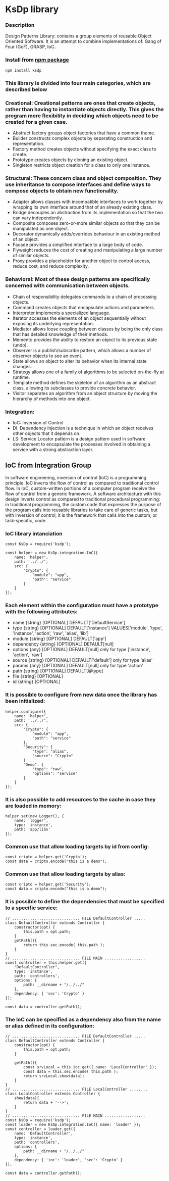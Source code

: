 # KsDp library 

### Description
Design Patterns Library: contains a group elements of reusable Object Oriented Software. It is an attempt to combine implementations of: Gang of Four (GoF), GRASP, IoC. 

### Install from [npm package](https://www.npmjs.com/package/ksdp)
```
npm install ksdp
```

### This library is divided into four main categories, which are described below 

### **Creational:** Creational patterns are ones that create objects, rather than having to instantiate objects directly. This gives the program more flexibility in deciding which objects need to be created for a given case.

* Abstract factory groups object factories that have a common theme.
* Builder constructs complex objects by separating construction and representation.
* Factory method creates objects without specifying the exact class to create.
* Prototype creates objects by cloning an existing object.
* Singleton restricts object creation for a class to only one instance.

### **Structural:** These concern class and object composition. They use inheritance to compose interfaces and define ways to compose objects to obtain new functionality.

* Adapter allows classes with incompatible interfaces to work together by wrapping its own interface around that of an already existing class.
* Bridge decouples an abstraction from its implementation so that the two can vary independently.
* Composite composes zero-or-more similar objects so that they can be manipulated as one object.
* Decorator dynamically adds/overrides behaviour in an existing method of an object.
* Facade provides a simplified interface to a large body of code.
* Flyweight reduces the cost of creating and manipulating a large number of similar objects.
* Proxy provides a placeholder for another object to control access, reduce cost, and reduce complexity.

### **Behavioral:** Most of these design patterns are specifically concerned with communication between objects.

* Chain of responsibility delegates commands to a chain of processing objects.
* Command creates objects that encapsulate actions and parameters.
* Interpreter implements a specialized language.
* Iterator accesses the elements of an object sequentially without exposing its underlying representation.
* Mediator allows loose coupling between classes by being the only class that has detailed knowledge of their methods.
* Memento provides the ability to restore an object to its previous state (undo).
* Observer is a publish/subscribe pattern, which allows a number of observer objects to see an event.
* State allows an object to alter its behavior when its internal state changes.
* Strategy allows one of a family of algorithms to be selected on-the-fly at runtime.
* Template method defines the skeleton of an algorithm as an abstract class, allowing its subclasses to provide concrete behavior.
* Visitor separates an algorithm from an object structure by moving the hierarchy of methods into one object.

### **Integration:** 
* IoC: Inversion of Control
* DI: Dependency Injection is a technique in which an object receives other objects that it depends on.
* LS: Service Locator pattern is a design pattern used in software development to encapsulate the processes involved in obtaining a service with a strong abstraction layer.

## IoC from Integration Group 
In software engineering, inversion of control (IoC) is a programming principle. IoC inverts the flow of control as compared to traditional control flow. In IoC, custom-written portions of a computer program receive the flow of control from a generic framework. A software architecture with this design inverts control as compared to traditional procedural programming: in traditional programming, the custom code that expresses the purpose of the program calls into reusable libraries to take care of generic tasks, but with inversion of control, it is the framework that calls into the custom, or task-specific, code.

### IoC library intanciation
```Js
const KsDp = require('ksdp');

const helper = new KsDp.integration.IoC({ 
    name: 'helper',
    path: '../../', 
    src: {
        "Crypto": {
            "module": "app",
            "path": "service"
        }
    }
});
```

### Each element within the configuration must have a prototype with the following attributes: 
* name {string} [OPTIONAL] DEFAULT['DefaultService']  
* type {string} [OPTIONAL] DEFAULT['instance'] VALUES['module', 'type', 'instance', 'action', 'raw', 'alias', 'lib']
* module {string} [OPTIONAL] DEFAULT['app']  
* dependency {string} [OPTIONAL] DEFAULT[null]  
* options {any} [OPTIONAL] DEFAULT[null] only for type ['instance', 'action', 'raw']    
* source {string} [OPTIONAL] DEFAULT['default'] only for type 'alias'   
* params {any} [OPTIONAL] DEFAULT[null] only for type 'action'  
* path {string} [OPTIONAL] DEFAULT[@type]    
* file {string} [OPTIONAL]    
* id {string} [OPTIONAL]   

### It is possible to configure from new data once the library has been initialized: 
```Js
helper.configure({ 
    name: 'helper',
    path: '../../', 
    src: {
        "Crypto": {
            "module": "app",
            "path": "service"
        },
        "Security": {
            "type": "alias",
            "source": "Crypto"
        }
        "Demo": {
            "type": "raw",
            "options": "service"
        }
    }
});
```

### It is also possible to add resources to the cache in case they are loaded in memory: 
```Js
helper.set(new Logger(), { 
    name: 'logger', 
    type: 'instance', 
    path: 'app/libs' 
});
```

### Common use that allow loading targets by id from config:
```Js
const cripto = helper.get('Crypto');
const data = cripto.encode("this is a demo");
```

### Common use that allow loading targets by alias:
```Js
const cripto = helper.get('Security');
const data = cripto.encode("this is a demo");
```

### It is possible to define the dependencies that must be specified to a specific service:
```Js
// .............................. FILE DefaultController .....
class DefaultController extends Controller {
    constructor(opt) {
        this.path = opt.path;
    }
    getPath(){
        return this.sec.encode( this.path );
    }
}
// .............................. FILE MAIN ..................
const controller = this.helper.get({
    "DefaultController",
    type: 'instance',
    path: 'controllers',
    options: {
        path: __dirname + "/../../"
    },
    dependency: { 'sec': 'Crypto' }
});

const data = controller.getPath();
```

### The IoC can be specified as a dependency also from the name or alias defined in its configuration: 
```Js
// .............................. FILE DefaultController .....
class DefaultController extends Controller {
    constructor(opt) {
        this.path = opt.path;
    }

    getPath(){
        const srvLocal = this.ioc.get({ name: 'LocalController' });
        const data = this.sec.encode( this.path );
        return srvLocal.show(data);
    }
}
// .............................. FILE LocalController ........
class LocalController extends Controller {
    show(data){
        return data + '-->';
    }
}
// .............................. FILE MAIN ..................
const KsDp = require('ksdp');
const loader = new KsDp.integration.IoC({ name: 'loader' });
const controller = loader.get({
    name: 'DefaultController',
    type: 'instance',
    path: 'controllers',
    options: {
        path: __dirname + "/../../"
    },
    dependency: { 'ioc': 'loader', 'sec': 'Crypto' }
});

const data = controller.getPath();
```

